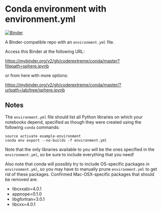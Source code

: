 # Conda environment with environment.yml

[![Binder](http://mybinder.org/badge_logo.svg)](https://mybinder.org/v2/gh/coderextreme/conda/master?filepath=sphere.ipynb
)

A Binder-compatible repo with an `environment.yml` file.

Access this Binder at the following URL:

https://mybinder.org/v2/gh/coderextreme/conda/master?filepath=sphere.ipynb

or from here with more options:

https://mybinder.org/v2/gh/coderextreme/conda/master/?urlpath=lab/tree/sphere.ipynb

## Notes
The `environment.yml` file should list all Python libraries on which your notebooks
depend, specified as though they were created using the following `conda` commands:

```
source activate example-environment
conda env export --no-builds -f environment.yml
```

Note that the only libraries available to you will be the ones specified in
the `environment.yml`, so be sure to include everything that you need! 

Also note that conda will possibly try to include OS-specific packages in `environment.yml`, so you
may have to manually prune `environment.yml` to get rid of these packages. Confirmed Mac-OSX-specific
packages that should be removed are:

* libcxxabi=4.0.1
* appnope=0.1.0
* libgfortran=3.0.1
* libcxx=4.0.1
